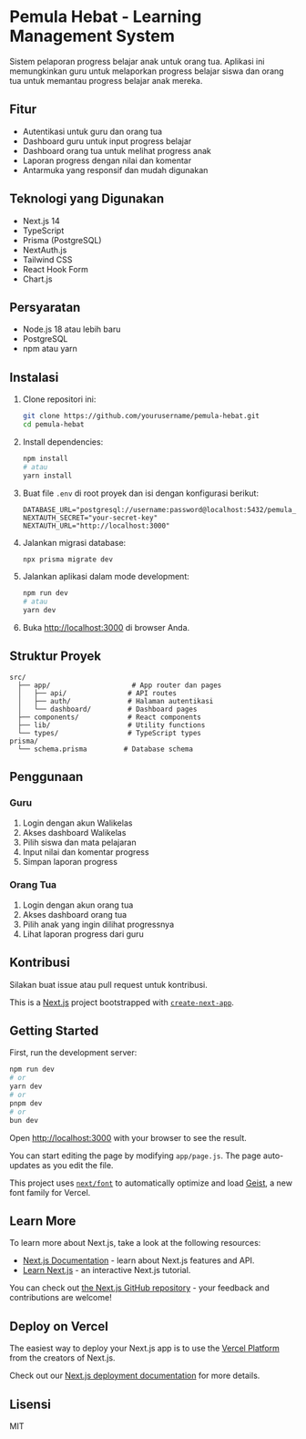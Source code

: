 
# Pemula Hebat - Learning Management System

Sistem pelaporan progress belajar anak untuk orang tua. Aplikasi ini memungkinkan guru untuk melaporkan progress belajar siswa dan orang tua untuk memantau progress belajar anak mereka.

## Fitur

- Autentikasi untuk guru dan orang tua
- Dashboard guru untuk input progress belajar
- Dashboard orang tua untuk melihat progress anak
- Laporan progress dengan nilai dan komentar
- Antarmuka yang responsif dan mudah digunakan

## Teknologi yang Digunakan

- Next.js 14
- TypeScript
- Prisma (PostgreSQL)
- NextAuth.js
- Tailwind CSS
- React Hook Form
- Chart.js

## Persyaratan

- Node.js 18 atau lebih baru
- PostgreSQL
- npm atau yarn

## Instalasi

1. Clone repositori ini:

   ```bash
   git clone https://github.com/yourusername/pemula-hebat.git
   cd pemula-hebat
   ```

2. Install dependencies:

   ```bash
   npm install
   # atau
   yarn install
   ```

3. Buat file `.env` di root proyek dan isi dengan konfigurasi berikut:

   ```
   DATABASE_URL="postgresql://username:password@localhost:5432/pemula_hebat"
   NEXTAUTH_SECRET="your-secret-key"
   NEXTAUTH_URL="http://localhost:3000"
   ```

4. Jalankan migrasi database:

   ```bash
   npx prisma migrate dev
   ```

5. Jalankan aplikasi dalam mode development:

   ```bash
   npm run dev
   # atau
   yarn dev
   ```

6. Buka [http://localhost:3000](http://localhost:3000) di browser Anda.

## Struktur Proyek

```
src/
  ├── app/                    # App router dan pages
  │   ├── api/               # API routes
  │   ├── auth/              # Halaman autentikasi
  │   └── dashboard/         # Dashboard pages
  ├── components/            # React components
  ├── lib/                   # Utility functions
  └── types/                 # TypeScript types
prisma/
  └── schema.prisma         # Database schema
```

## Penggunaan

### Guru

1. Login dengan akun Walikelas
2. Akses dashboard Walikelas
3. Pilih siswa dan mata pelajaran
4. Input nilai dan komentar progress
5. Simpan laporan progress

### Orang Tua

1. Login dengan akun orang tua
2. Akses dashboard orang tua
3. Pilih anak yang ingin dilihat progressnya
4. Lihat laporan progress dari guru

## Kontribusi

Silakan buat issue atau pull request untuk kontribusi.

This is a [Next.js](https://nextjs.org) project bootstrapped with [`create-next-app`](https://github.com/vercel/next.js/tree/canary/packages/create-next-app).

## Getting Started

First, run the development server:

```bash
npm run dev
# or
yarn dev
# or
pnpm dev
# or
bun dev
```

Open [http://localhost:3000](http://localhost:3000) with your browser to see the result.

You can start editing the page by modifying `app/page.js`. The page auto-updates as you edit the file.

This project uses [`next/font`](https://nextjs.org/docs/app/building-your-application/optimizing/fonts) to automatically optimize and load [Geist](https://vercel.com/font), a new font family for Vercel.

## Learn More

To learn more about Next.js, take a look at the following resources:

- [Next.js Documentation](https://nextjs.org/docs) - learn about Next.js features and API.
- [Learn Next.js](https://nextjs.org/learn) - an interactive Next.js tutorial.

You can check out [the Next.js GitHub repository](https://github.com/vercel/next.js) - your feedback and contributions are welcome!

## Deploy on Vercel

The easiest way to deploy your Next.js app is to use the [Vercel Platform](https://vercel.com/new?utm_medium=default-template&filter=next.js&utm_source=create-next-app&utm_campaign=create-next-app-readme) from the creators of Next.js.

Check out our [Next.js deployment documentation](https://nextjs.org/docs/app/building-your-application/deploying) for more details.

## Lisensi

MIT
